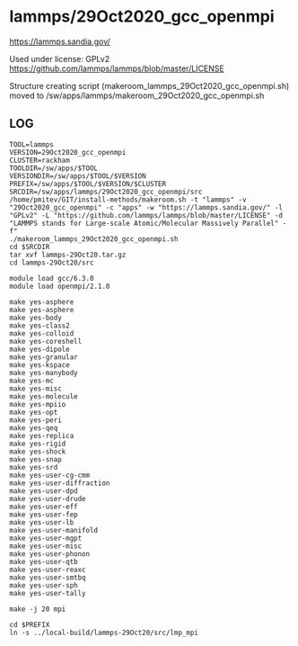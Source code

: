 lammps/29Oct2020_gcc_openmpi
========================

<https://lammps.sandia.gov/>

Used under license:
GPLv2
<https://github.com/lammps/lammps/blob/master/LICENSE>

Structure creating script (makeroom_lammps_29Oct2020_gcc_openmpi.sh) moved to /sw/apps/lammps/makeroom_29Oct2020_gcc_openmpi.sh

LOG
---

    TOOL=lammps
    VERSION=29Oct2020_gcc_openmpi
    CLUSTER=rackham
    TOOLDIR=/sw/apps/$TOOL
    VERSIONDIR=/sw/apps/$TOOL/$VERSION
    PREFIX=/sw/apps/$TOOL/$VERSION/$CLUSTER
    SRCDIR=/sw/apps/lammps/29Oct2020_gcc_openmpi/src
    /home/pmitev/GIT/install-methods/makeroom.sh -t "lammps" -v "29Oct2020_gcc_openmpi" -c "apps" -w "https://lammps.sandia.gov/" -l "GPLv2" -L "https://github.com/lammps/lammps/blob/master/LICENSE" -d "LAMMPS stands for Large-scale Atomic/Molecular Massively Parallel" -f"
    ./makeroom_lammps_29Oct2020_gcc_openmpi.sh
    cd $SRCDIR
    tar xvf lammps-29Oct20.tar.gz
    cd lammps-29Oct20/src
    
    module load gcc/6.3.0
    module load openmpi/2.1.0
    
    make yes-asphere
    make yes-asphere
    make yes-body
    make yes-class2
    make yes-colloid
    make yes-coreshell
    make yes-dipole
    make yes-granular
    make yes-kspace
    make yes-manybody
    make yes-mc
    make yes-misc
    make yes-molecule
    make yes-mpiio
    make yes-opt
    make yes-peri
    make yes-qeq
    make yes-replica
    make yes-rigid
    make yes-shock
    make yes-snap
    make yes-srd
    make yes-user-cg-cmm
    make yes-user-diffraction
    make yes-user-dpd
    make yes-user-drude
    make yes-user-eff
    make yes-user-fep
    make yes-user-lb
    make yes-user-manifold
    make yes-user-mgpt
    make yes-user-misc
    make yes-user-phonon
    make yes-user-qtb
    make yes-user-reaxc
    make yes-user-smtbq
    make yes-user-sph
    make yes-user-tally

    make -j 20 mpi

    cd $PREFIX
    ln -s ../local-build/lammps-29Oct20/src/lmp_mpi

